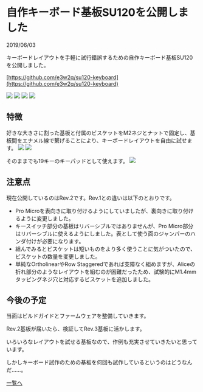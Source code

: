 # 自作キーボード基板SU120を公開しました
2019/06/03

キーボードレイアウトを手軽に試行錯誤するための自作キーボード基板SU120を公開しました。

[https://github.com/e3w2q/su120-keyboard](https://github.com/e3w2q/su120-keyboard)

![](1.jpg)
![](2.png)
![](3.png)
![](4.png)

## 特徴
好きな大きさに割った基板と付属のビスケットをM2ネジとナットで固定し、基板間をエナメル線で繋げることにより、キーボードレイアウトを自由に試せます。
![](5.jpg)
![](6.jpg)

そのままでも19キーのキーパッドとして使えます。
![](7.jpg)

## 注意点
現在公開しているのはRev.2です。Rev.1との違いは以下のとおりです。

- Pro Microを表向きに取り付けるようにしていましたが、裏向きに取り付けるように変更しました。
- キースイッチ部分の基板はリバーシブルではありませんが、Pro Micro部分はリバーシブルに使えるようにしました。表として使う面のジャンパーのハンダ付けが必要になります。
- 組んでみるとビスケットは短いものをより多く使うことに気がついたので、ビスケットの数量を変更しました。
- 単純なOrtholinearやRow Staggeredであれば支障なく組めますが、Aliceの折れ部分のようなレイアウトを組むのが困難だったため、試験的にM1.4mmタッピングネジ穴と対応するビスケットを追加しました。

## 今後の予定
当面はビルドガイドとファームウェアを整備していきます。

Rev.2基板が届いたら、検証してRev.3基板に活かします。

いろいろなレイアウトを試せる基板なので、作例も充実させていきたいと思っています。

しかしキーボード試作のための基板を何回も試作しているというのはどうなんだ……。


[一覧へ](../)
